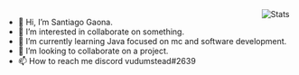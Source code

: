 <img src="https://metrics.lecoq.io/SantiagoGaonaC?base.header=0&languages=1&followup=1" alt="Stats" align="right"> 

* 👋 Hi, I’m Santiago Gaona. 
* 👀 I’m interested in collaborate on something. 
* 🌱 I’m currently learning Java focused on mc and software development.
* 💞️ I’m looking to collaborate on a project.
* 📫 How to reach me discord vudumstead#2639

<!---
SantiagoGaonaC/SantiagoGaonaC is a ✨ special ✨ repository because its `README.md` (this file) appears on your GitHub profile.
You can click the Preview link to take a look at your changes.
--->
